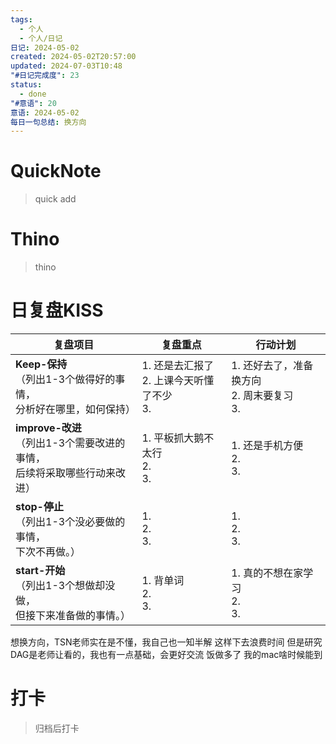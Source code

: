 ```yaml
---
tags:
  - 个人
  - 个人/日记
日记: 2024-05-02
created: 2024-05-02T20:57:00
updated: 2024-07-03T10:48
"#日记完成度": 23
status:
  - done
"#意语": 20
意语: 2024-05-02
每日一句总结: 换方向
---
```

# QuickNote
> quick add

# Thino
> thino

# 日复盘KISS
| **复盘项目**                                             | **复盘重点**                         | **行动计划**                         |
| ---------------------------------------------------- | -------------------------------- | -------------------------------- |
| **Keep-保持**<br>（列出1-3个做得好的事情，<br>   分析好在哪里，如何保持）     | 1.  还是去汇报了<br>2. 上课今天听懂了不少<br>3. | 1.  还好去了，准备换方向<br>2. 周末要复习<br>3. |
| **improve-改进**<br>（列出1-3个需要改进的事情，<br>  后续将采取哪些行动来改进） | 1.  平板抓大鹅不太行<br>2. <br>3.        | 1.  还是手机方便<br>2. <br>3.          |
| **stop-停止**<br>（列出1-3个没必要做的事情，<br>下次不再做。）            | 1.  <br>2. <br>3.                | 1.  <br>2. <br>3.                |
| **start-开始**<br>（列出1-3个想做却没做，<br>但接下来准备做的事情。）        | 1.  背单词<br>2. <br>3.             | 1.  真的不想在家学习<br>2. <br>3.        |
想换方向，TSN老师实在是不懂，我自己也一知半解
这样下去浪费时间
但是研究DAG是老师让看的，我也有一点基础，会更好交流
饭做多了
我的mac啥时候能到
# 打卡
> 归档后打卡


